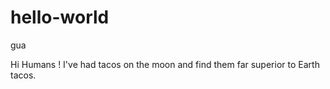 # hello-world
gua

Hi Humans !
I've had tacos on the moon and find them far superior to Earth tacos.     
